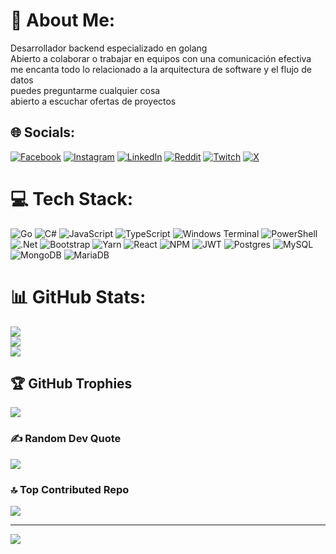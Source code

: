 # 💫 About Me:
Desarrollador backend especializado en golang<br>Abierto a colaborar o trabajar en equipos con una comunicación efectiva<br>me encanta todo lo relacionado a la arquitectura de software y el flujo de datos<br>puedes preguntarme cualquier cosa<br>abierto a escuchar ofertas de proyectos


## 🌐 Socials:
[![Facebook](https://img.shields.io/badge/Facebook-%231877F2.svg?logo=Facebook&logoColor=white)](https://facebook.com/lautaromdelgado) [![Instagram](https://img.shields.io/badge/Instagram-%23E4405F.svg?logo=Instagram&logoColor=white)](https://instagram.com/lautaromdelgado) [![LinkedIn](https://img.shields.io/badge/LinkedIn-%230077B5.svg?logo=linkedin&logoColor=white)](https://linkedin.com/in/lautaromdelgado) [![Reddit](https://img.shields.io/badge/Reddit-%23FF4500.svg?logo=Reddit&logoColor=white)](https://reddit.com/user/lautaromdelgado) [![Twitch](https://img.shields.io/badge/Twitch-%239146FF.svg?logo=Twitch&logoColor=white)](https://twitch.tv/lautaromdelgado) [![X](https://img.shields.io/badge/X-black.svg?logo=X&logoColor=white)](https://x.com/lautaromdelgado) 

# 💻 Tech Stack:
![Go](https://img.shields.io/badge/go-%2300ADD8.svg?style=for-the-badge&logo=go&logoColor=white) ![C#](https://img.shields.io/badge/c%23-%23239120.svg?style=for-the-badge&logo=csharp&logoColor=white) ![JavaScript](https://img.shields.io/badge/javascript-%23323330.svg?style=for-the-badge&logo=javascript&logoColor=%23F7DF1E) ![TypeScript](https://img.shields.io/badge/typescript-%23007ACC.svg?style=for-the-badge&logo=typescript&logoColor=white) ![Windows Terminal](https://img.shields.io/badge/Windows%20Terminal-%234D4D4D.svg?style=for-the-badge&logo=windows-terminal&logoColor=white) ![PowerShell](https://img.shields.io/badge/PowerShell-%235391FE.svg?style=for-the-badge&logo=powershell&logoColor=white) ![.Net](https://img.shields.io/badge/.NET-5C2D91?style=for-the-badge&logo=.net&logoColor=white) ![Bootstrap](https://img.shields.io/badge/bootstrap-%238511FA.svg?style=for-the-badge&logo=bootstrap&logoColor=white) ![Yarn](https://img.shields.io/badge/yarn-%232C8EBB.svg?style=for-the-badge&logo=yarn&logoColor=white) ![React](https://img.shields.io/badge/react-%2320232a.svg?style=for-the-badge&logo=react&logoColor=%2361DAFB) ![NPM](https://img.shields.io/badge/NPM-%23CB3837.svg?style=for-the-badge&logo=npm&logoColor=white) ![JWT](https://img.shields.io/badge/JWT-black?style=for-the-badge&logo=JSON%20web%20tokens) ![Postgres](https://img.shields.io/badge/postgres-%23316192.svg?style=for-the-badge&logo=postgresql&logoColor=white) ![MySQL](https://img.shields.io/badge/mysql-4479A1.svg?style=for-the-badge&logo=mysql&logoColor=white) ![MongoDB](https://img.shields.io/badge/MongoDB-%234ea94b.svg?style=for-the-badge&logo=mongodb&logoColor=white) ![MariaDB](https://img.shields.io/badge/MariaDB-003545?style=for-the-badge&logo=mariadb&logoColor=white)
# 📊 GitHub Stats:
![](https://github-readme-stats.vercel.app/api?username=lautaromdelgado&theme=github_dark_dimmed&hide_border=false&include_all_commits=true&count_private=true)<br/>
![](https://nirzak-streak-stats.vercel.app/?user=lautaromdelgado&theme=github_dark_dimmed&hide_border=false)<br/>
![](https://github-readme-stats.vercel.app/api/top-langs/?username=lautaromdelgado&theme=github_dark_dimmed&hide_border=false&include_all_commits=true&count_private=true&layout=compact)

## 🏆 GitHub Trophies
![](https://github-profile-trophy.vercel.app/?username=lautaromdelgado&theme=radical&no-frame=false&no-bg=true&margin-w=4)

### ✍️ Random Dev Quote
![](https://quotes-github-readme.vercel.app/api?type=horizontal&theme=radical)

### 🔝 Top Contributed Repo
![](https://github-contributor-stats.vercel.app/api?username=lautaromdelgado&limit=5&theme=dark&combine_all_yearly_contributions=true)

---
[![](https://visitcount.itsvg.in/api?id=lautaromdelgado&icon=9&color=13)](https://visitcount.itsvg.in)

<!-- Proudly created with GPRM ( https://gprm.itsvg.in ) -->
